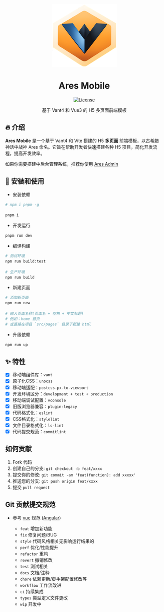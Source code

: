 
<div align="center">

<img src="https://github.com/zhangsanplus/ares-admin/blob/main/screenshot/logo.png?raw=true" height="200" />

<h1>Ares Mobile</h1>

[![License](https://img.shields.io/npm/l/package.json.svg?style=flat)](https://github.com/zhangsanplus/ares-mobile/blob/main/LICENSE)

基于 Vant4 和 Vue3 的 H5 多页面前端模板
</div>

## 🔥 介绍

**Ares Mobile** 是一个基于 Vant4 和 Vite 搭建的 H5 **多页面** 前端模板，以古希腊神话中战神 Ares 命名。它旨在帮助开发者快速搭建各种 H5 项目，简化开发流程，提高开发效率。

如果你需要搭建中后台管理系统，推荐你使用 [Ares Admin](https://zhangsanplus.github.io)

## 🌈 安装和使用

- 安装依赖

```bash
# npm i pnpm -g

pnpm i
```

- 开发运行

```bash
pnpm run dev
```

- 编译构建

```bash
# 测试环境
npm run build:test

# 生产环境
npm run build
```

- 新建页面

```sh
# 添加新页面
npm run new

# 输入页面名称(页面名 + 空格 + 中文标题)
# 例如：home 首页
# 或直接在项目 `src/pages` 目录下新建 html
```

- 升级依赖

```sh
npm run up
```

## ✨ 特性

- [x] 移动端组件库：`vant`
- [x] 原子化CSS：`unocss`
- [x] 移动端适配：`postcss-px-to-viewport`
- [x] 开发环境区分：`development + test + production`
- [x] 移动端调试配置：`vconsole`
- [x] 旧版浏览器兼容：`plugin-legacy`
- [x] 代码格式化：`eslint`
- [x] CSS格式化：`stylelint`
- [x] 文件目录格式化：`ls-lint`
- [x] 代码提交规范：`commitlint`

## 如何贡献

1. Fork 代码
2. 创建自己的分支: `git checkout -b feat/xxxx`
3. 提交你的修改: `git commit -am 'feat(function): add xxxxx'`
4. 推送您的分支: `git push origin feat/xxxx`
5. 提交 `pull request`

## Git 贡献提交规范

- 参考 [vue](https://github.com/vuejs/vue/blob/dev/.github/COMMIT_CONVENTION.md) 规范 ([Angular](https://github.com/conventional-changelog/conventional-changelog/tree/master/packages/conventional-changelog-angular))

  - `feat` 增加新功能
  - `fix` 修复问题/BUG
  - `style` 代码风格相关无影响运行结果的
  - `perf` 优化/性能提升
  - `refactor` 重构
  - `revert` 撤销修改
  - `test` 测试相关
  - `docs` 文档/注释
  - `chore` 依赖更新/脚手架配置修改等
  - `workflow` 工作流改进
  - `ci` 持续集成
  - `types` 类型定义文件更改
  - `wip` 开发中
